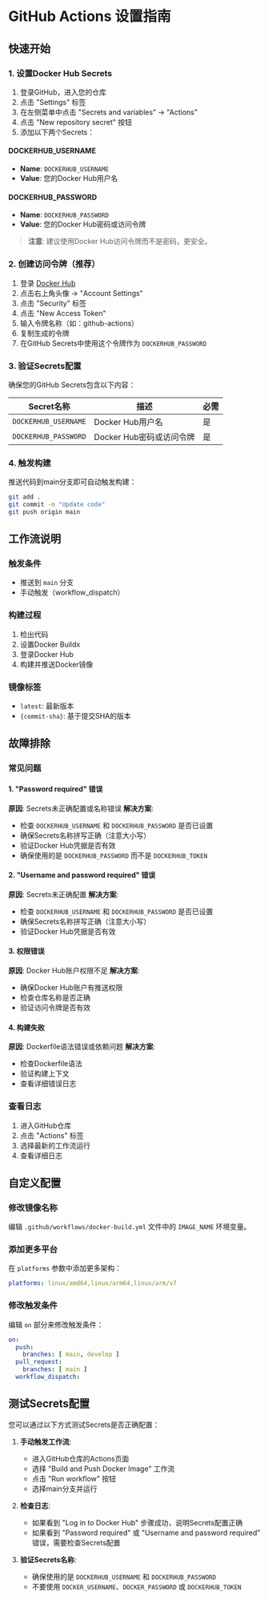 # GitHub Actions 设置指南

## 快速开始

### 1. 设置Docker Hub Secrets

1. 登录GitHub，进入您的仓库
2. 点击 "Settings" 标签
3. 在左侧菜单中点击 "Secrets and variables" → "Actions"
4. 点击 "New repository secret" 按钮
5. 添加以下两个Secrets：

#### DOCKERHUB_USERNAME
- **Name**: `DOCKERHUB_USERNAME`
- **Value**: 您的Docker Hub用户名

#### DOCKERHUB_PASSWORD
- **Name**: `DOCKERHUB_PASSWORD`
- **Value**: 您的Docker Hub密码或访问令牌

> **注意**: 建议使用Docker Hub访问令牌而不是密码，更安全。

### 2. 创建访问令牌（推荐）

1. 登录 [Docker Hub](https://hub.docker.com/)
2. 点击右上角头像 → "Account Settings"
3. 点击 "Security" 标签
4. 点击 "New Access Token"
5. 输入令牌名称（如：github-actions）
6. 复制生成的令牌
7. 在GitHub Secrets中使用这个令牌作为 `DOCKERHUB_PASSWORD`

### 3. 验证Secrets配置

确保您的GitHub Secrets包含以下内容：

| Secret名称 | 描述 | 必需 |
|-----------|------|------|
| `DOCKERHUB_USERNAME` | Docker Hub用户名 | 是 |
| `DOCKERHUB_PASSWORD` | Docker Hub密码或访问令牌 | 是 |

### 4. 触发构建

推送代码到main分支即可自动触发构建：

```bash
git add .
git commit -m "Update code"
git push origin main
```

## 工作流说明

### 触发条件
- 推送到 `main` 分支
- 手动触发（workflow_dispatch）

### 构建过程
1. 检出代码
2. 设置Docker Buildx
3. 登录Docker Hub
4. 构建并推送Docker镜像

### 镜像标签
- `latest`: 最新版本
- `{commit-sha}`: 基于提交SHA的版本

## 故障排除

### 常见问题

#### 1. "Password required" 错误
**原因**: Secrets未正确配置或名称错误
**解决方案**: 
- 检查 `DOCKERHUB_USERNAME` 和 `DOCKERHUB_PASSWORD` 是否已设置
- 确保Secrets名称拼写正确（注意大小写）
- 验证Docker Hub凭据是否有效
- 确保使用的是 `DOCKERHUB_PASSWORD` 而不是 `DOCKERHUB_TOKEN`

#### 2. "Username and password required" 错误
**原因**: Secrets未正确配置
**解决方案**: 
- 检查 `DOCKERHUB_USERNAME` 和 `DOCKERHUB_PASSWORD` 是否已设置
- 确保Secrets名称拼写正确（注意大小写）
- 验证Docker Hub凭据是否有效

#### 3. 权限错误
**原因**: Docker Hub账户权限不足
**解决方案**:
- 确保Docker Hub账户有推送权限
- 检查仓库名称是否正确
- 验证访问令牌是否有效

#### 4. 构建失败
**原因**: Dockerfile语法错误或依赖问题
**解决方案**:
- 检查Dockerfile语法
- 验证构建上下文
- 查看详细错误日志

### 查看日志
1. 进入GitHub仓库
2. 点击 "Actions" 标签
3. 选择最新的工作流运行
4. 查看详细日志

## 自定义配置

### 修改镜像名称
编辑 `.github/workflows/docker-build.yml` 文件中的 `IMAGE_NAME` 环境变量。

### 添加更多平台
在 `platforms` 参数中添加更多架构：
```yaml
platforms: linux/amd64,linux/arm64,linux/arm/v7
```

### 修改触发条件
编辑 `on` 部分来修改触发条件：
```yaml
on:
  push:
    branches: [ main, develop ]
  pull_request:
    branches: [ main ]
  workflow_dispatch:
```

## 测试Secrets配置

您可以通过以下方式测试Secrets是否正确配置：

1. **手动触发工作流**:
   - 进入GitHub仓库的Actions页面
   - 选择 "Build and Push Docker Image" 工作流
   - 点击 "Run workflow" 按钮
   - 选择main分支并运行

2. **检查日志**:
   - 如果看到 "Log in to Docker Hub" 步骤成功，说明Secrets配置正确
   - 如果看到 "Password required" 或 "Username and password required" 错误，需要检查Secrets配置

3. **验证Secrets名称**:
   - 确保使用的是 `DOCKERHUB_USERNAME` 和 `DOCKERHUB_PASSWORD`
   - 不要使用 `DOCKER_USERNAME`、`DOCKER_PASSWORD` 或 `DOCKERHUB_TOKEN` 